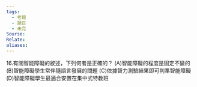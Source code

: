 ```yaml
---
tags:
  - 考題
  - 題目
  - 未完
Sourse:
Relate: 
aliases:
---
```

16.有關智能障礙的敘述，下列何者是正確的？ 
(A)智能障礙的程度是固定不變的 
(B)智能障礙學生常伴隨語言發展的問題 
(C)依據智力測驗結果即可判準智能障礙 
(D)智能障礙學生最適合安置在集中式特教班 
